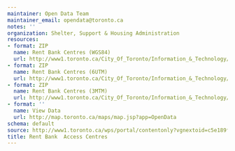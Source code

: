 ```yaml
---
maintainer: Open Data Team
maintainer_email: opendata@toronto.ca
notes: ''
organization: Shelter, Support & Housing Administration
resources:
- format: ZIP
  name: Rent Bank Centres (WGS84)
  url: http://www1.toronto.ca/City_Of_Toronto/Information_&_Technology/Open_Data/Data_Sets/Assets/Files/rent_bank_centres_WGS84.zip
- format: ZIP
  name: Rent Bank Centres (6UTM)
  url: http://www1.toronto.ca/City_Of_Toronto/Information_&_Technology/Open_Data/Data_Sets/Assets/Files/rent_bank_centres_6UTM.zip
- format: ZIP
  name: Rent Bank Centres (3MTM)
  url: http://www1.toronto.ca/City_Of_Toronto/Information_&_Technology/Open_Data/Data_Sets/Assets/Files/rent_bank_centres_3MTM.zip
- format: ''
  name: View Data
  url: http://map.toronto.ca/maps/map.jsp?app=OpenData
schema: default
source: http://www1.toronto.ca/wps/portal/contentonly?vgnextoid=c5e189fe9c18b210VgnVCM1000003dd60f89RCRD&vgnextchannel=1a66e03bb8d1e310VgnVCM10000071d60f89RCRD
title: Rent Bank  Access Centres
---
```

